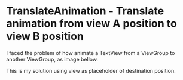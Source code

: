 # TranslateAnimation - Translate animation from view A position to view B position

I faced the problem of how animate a TextView from a ViewGroup to another ViewGroup, as image bellow.

This is my solution using view as placeholder of destination position.
